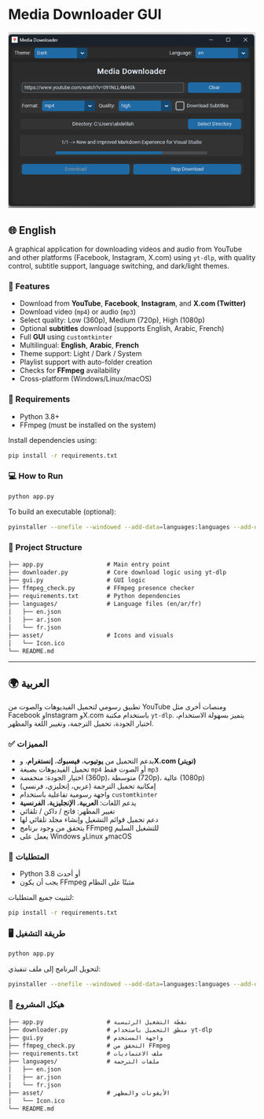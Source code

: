 
# Media Downloader GUI

![Alt text](https://github.com/hmidani-abdelilah/Media_Downloader/blob/7133c86c4e6267f31aff2df25129c2ff9f965d24/152341.png "Media Downloader GUI")

## 🌐 English

A graphical application for downloading videos and audio from YouTube and other platforms (Facebook, Instagram, X.com) using `yt-dlp`, with quality control, subtitle support, language switching, and dark/light themes.

### 🚀 Features

- Download from **YouTube**, **Facebook**, **Instagram**, and **X.com (Twitter)**
- Download video (`mp4`) or audio (`mp3`)
- Select quality: Low (360p), Medium (720p), High (1080p)
- Optional **subtitles** download (supports English, Arabic, French)
- Full **GUI** using `customtkinter`
- Multilingual: **English**, **Arabic**, **French**
- Theme support: Light / Dark / System
- Playlist support with auto-folder creation
- Checks for **FFmpeg** availability
- Cross-platform (Windows/Linux/macOS)

### 🧰 Requirements

- Python 3.8+
- FFmpeg (must be installed on the system)

Install dependencies using:

```bash
pip install -r requirements.txt
```

### 💻 How to Run

```bash
python app.py
```

To build an executable (optional):

```bash
pyinstaller --onefile --windowed --add-data=languages:languages --add-data=asset/Icon.ico:asset --icon=asset/Icon.ico app.py -n MediaDownloader.exe
```

### 📁 Project Structure

```
├── app.py                  # Main entry point
├── downloader.py           # Core download logic using yt-dlp
├── gui.py                  # GUI logic
├── ffmpeg_check.py         # FFmpeg presence checker
├── requirements.txt        # Python dependencies
├── languages/              # Language files (en/ar/fr)
│   ├── en.json
│   ├── ar.json
│   └── fr.json
├── asset/                  # Icons and visuals
│   └── Icon.ico
└── README.md
```

---

## 🌍 العربية

تطبيق رسومي لتحميل الفيديوهات والصوت من YouTube ومنصات أخرى مثل Facebook وInstagram وX.com باستخدام مكتبة `yt-dlp`. يتميز بسهولة الاستخدام، اختيار الجودة، تحميل الترجمة، وتغيير اللغة والمظهر.

### ✅ المميزات

- يدعم التحميل من **يوتيوب**، **فيسبوك**، **إنستغرام**، و**X.com (تويتر)**
- تحميل الفيديوهات بصيغة `mp4` أو الصوت فقط `mp3`
- اختيار الجودة: منخفضة (360p)، متوسطة (720p)، عالية (1080p)
- إمكانية تحميل الترجمة (عربي، إنجليزي، فرنسي)
- واجهة رسومية تفاعلية باستخدام `customtkinter`
- يدعم اللغات: **العربية**، **الإنجليزية**، **الفرنسية**
- تغيير المظهر: فاتح / داكن / تلقائي
- دعم تحميل قوائم التشغيل وإنشاء مجلد تلقائي لها
- يتحقق من وجود برنامج FFmpeg للتشغيل السليم
- يعمل على Windows وLinux وmacOS

### 🧰 المتطلبات

- Python 3.8 أو أحدث
- يجب أن يكون FFmpeg مثبتًا على النظام

لتثبيت جميع المتطلبات:

```bash
pip install -r requirements.txt
```

### 🖥️ طريقة التشغيل

```bash
python app.py
```

لتحويل البرنامج إلى ملف تنفيذي:

```bash
pyinstaller --onefile --windowed --add-data=languages:languages --add-data=asset/Icon.ico:asset --icon=asset/Icon.ico app.py -n MediaDownloader.exe
```

### 📁 هيكل المشروع

```
├── app.py                  # نقطة التشغيل الرئيسية
├── downloader.py           # منطق التحميل باستخدام yt-dlp
├── gui.py                  # واجهة المستخدم
├── ffmpeg_check.py         # التحقق من FFmpeg
├── requirements.txt        # ملف الاعتماديات
├── languages/              # ملفات الترجمة
│   ├── en.json
│   ├── ar.json
│   └── fr.json
├── asset/                  # الأيقونات والمظهر
│   └── Icon.ico
└── README.md
```
